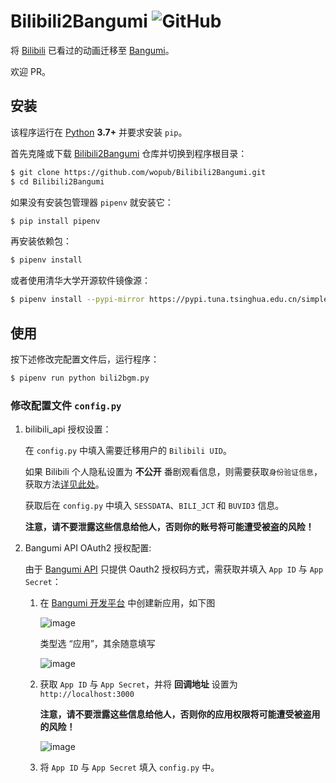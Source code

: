 # Bilibili2Bangumi ![GitHub](https://img.shields.io/github/license/wopub/Bilibili2Bangumi)

将 [Bilibili](https://www.bilibili.com/) 已看过的动画迁移至 [Bangumi](https://bgm.tv/)。

欢迎 PR。

## 安装

该程序运行在 [Python](https://www.python.org/) **3.7+** 并要求安装 `pip`。

首先克隆或下载 [Bilibili2Bangumi](https://github.com/wopub/Bilibili2Bangumi) 仓库并切换到程序根目录：

```sh
$ git clone https://github.com/wopub/Bilibili2Bangumi.git
$ cd Bilibili2Bangumi
```

如果没有安装包管理器 `pipenv` 就安装它：

```sh
$ pip install pipenv
```

再安装依赖包：

```sh
$ pipenv install
```

或者使用清华大学开源软件镜像源：

```sh
$ pipenv install --pypi-mirror https://pypi.tuna.tsinghua.edu.cn/simple
```

## 使用

按下述修改完配置文件后，运行程序：
   
```sh
$ pipenv run python bili2bgm.py
```

### 修改配置文件 `config.py`

1. bilibili_api 授权设置：
   
   在 `config.py` 中填入需要迁移用户的 `Bilibili UID`。
   
   如果 Bilibili 个人隐私设置为 **不公开** 番剧观看信息，则需要获取`身份验证信息`，获取方法[详见此处](https://www.passkou.com/bilibili-api/#/get-credential)。
   
   获取后在 `config.py` 中填入 `SESSDATA`、`BILI_JCT` 和 `BUVID3` 信息。

   **注意，请不要泄露这些信息给他人，否则你的账号将可能遭受被盗的风险！**

2. Bangumi API OAuth2 授权配置:
   
   由于 [Bangumi API](https://github.com/bangumi/api/blob/master/docs-raw/How-to-Auth.md) 只提供 Oauth2 授权码方式，需获取并填入 `App ID` 与 `App Secret`：
   
   1. 在 [Bangumi 开发平台](https://bgm.tv/dev/app) 中创建新应用，如下图
   
      ![image](https://user-images.githubusercontent.com/37031767/116994802-c669cc80-ad0b-11eb-9033-f60de4e2471c.png)
      
      类型选 “应用”，其余随意填写
      
      ![image](https://user-images.githubusercontent.com/37031767/116995199-59a30200-ad0c-11eb-99f7-ef361a26e901.png)
   
   
   2. 获取 `App ID` 与 `App Secret`，并将 **回调地址** 设置为 `http://localhost:3000`
      
      **注意，请不要泄露这些信息给他人，否则你的应用权限将可能遭受被盗用的风险！**
   
      ![image](https://user-images.githubusercontent.com/37031767/116995932-493f5700-ad0d-11eb-8403-680840a04023.png)
    
   3. 将 `App ID` 与 `App Secret` 填入 `config.py` 中。
